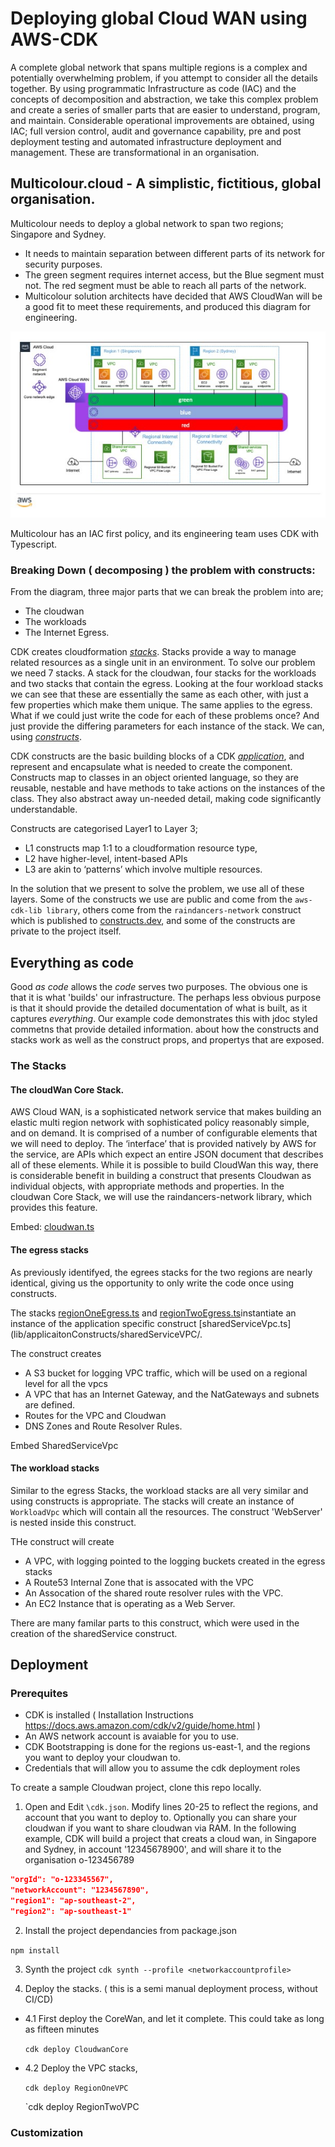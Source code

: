 # Deploying global Cloud WAN using AWS-CDK #

A complete global network that spans multiple regions is a complex and potentially overwhelming problem,  if you attempt to consider all the details together.    By using  programmatic Infrastructure as code (IAC) and the concepts of decomposition and abstraction, we  take this complex problem and create a series of smaller parts that are easier to understand, program, and maintain.   Considerable operational improvements are obtained, using IAC;  full version control, audit and governance capability, pre and post deployment testing and  automated infrastructure deployment and management. These are transformational in an organisation. 

## Multicolour.cloud - A simplistic, fictitious, global organisation.  ##
Multicolour needs to deploy a global network to span two regions; Singapore and Sydney. 
- It needs to  maintain separation between different parts of its network for security purposes.
- The green segment requires internet access, but the Blue segment must not.  The red segment must be able to reach all parts of the network. 
- Multicolour solution architects have decided that AWS CloudWan will be a good fit to meet these requirements, and produced this diagram for engineering.

![MulticolorDiagram](./docs/images/multicolour.jpg)


Multicolour has an IAC first policy, and its engineering team uses CDK with Typescript.


### Breaking Down ( decomposing ) the problem with constructs: ##

From the diagram,  three major parts that we can break the problem into are;


- The cloudwan
- The workloads
- The Internet Egress.

CDK creates cloudformation [*stacks*](https://docs.aws.amazon.com/cdk/v2/guide/stacks.html). Stacks provide a way to manage related resources as a single unit in an environment.  To solve our problem we need 7 stacks.  A stack for the cloudwan, four stacks for the workloads and two stacks that contain the egress. Looking at  the four workload stacks we can see that these are essentially the same as each other, with just a few properties which make them unique.  The same applies to the egress.    What if we could just write the code for each of these problems once? And just provide the differing parameters for each instance of the stack. We can, using [*constructs*](https://docs.aws.amazon.com/cdk/v2/guide/constructs.html).

CDK constructs are the basic building blocks of a CDK [*application*](https://docs.aws.amazon.com/cdk/v2/guide/apps.html), and represent and encapsulate what is needed to create the component.  Constructs map to classes in an object oriented language, so they are reusable, nestable and have methods to take actions on the instances of the class.   They also abstract away  un-needed detail, making code significantly understandable.

Constructs are categorised Layer1 to Layer 3;

- L1 constructs map 1:1 to a cloudformation resource type, 
- L2  have higher-level, intent-based APIs
- L3 are akin to ‘patterns’ which involve multiple resources. 


In the solution that we present to solve the problem, we use all of these layers.  Some of the constructs we use are public and come from the ```aws-cdk-lib library```, others come from the ```raindancers-network``` construct which is published to [constructs.dev](https://constructs.dev), and some of the constructs are private to the project itself.


## Everything as code ##
Good *as code* allows the *code* serves two purposes. The obvious one is that it is what 'builds' our infrastructure. The perhaps less obvious purpose is that it should provide the detailed documentation of what is built, as it captures *everything*.    Our example code demonstrates this with jdoc styled commetns that provide detailed information. about how the constructs and stacks work as well as the construct props, and propertys that are exposed. 

### The Stacks 

#### The cloudWan Core Stack. ###

AWS Cloud WAN, is a sophisticated network service that makes building an elastic multi region network with sophisticated policy reasonably simple, and on demand.  It is comprised of a number of configurable elements that we will need to deploy.  The  ‘interface’ that is provided natively by AWS for the service, are APIs which  expect an entire JSON document that describes all of these elements. While it is possible to build CloudWan this way,  there is considerable benefit in building a construct that presents Cloudwan as individual objects,  with appropriate methods and properties.   In the cloudwan Core Stack, we will use the raindancers-network library, which provides this feature.

Embed: [cloudwan.ts](./lib/stacks/core/clouwan.ts) 

#### The egress stacks

As previously identifyed, the egrees stacks for the two regions are nearly identical, giving us the opportunity to only write the code once using constructs. 

The stacks [regionOneEgress.ts](lib/stacks/regionOne/regionOneEgress.ts) and [regionTwoEgress.ts](lib/stacks/regionOne/regionTwoEgress.ts)instantiate an instance of the application specific construct [sharedServiceVpc.ts](lib/applicaitonConstructs/sharedServiceVPC/.

The construct creates
- A S3 bucket for logging VPC traffic, which will be used on a regional level for all the vpcs
- A VPC that has an Internet Gateway, and the NatGateways and subnets are defined. 
- Routes for the VPC and Cloudwan
- DNS Zones and Route Resolver Rules. 

Embed SharedServiceVpc


#### The workload stacks

Similar to the egress Stacks, the workload stacks are all very similar and using constructs is appropriate.  The stacks will create an instance of `WorkloadVpc` which will contain all the resources. The construct 'WebServer' is nested inside this construct.

THe construct will create 
- A VPC, with logging pointed to the logging buckets created in the egress stacks
- A Route53 Internal Zone that is assocated with the VPC
- An Assocation of the shared route resolver rules with the VPC.
- An EC2 Instance that is operating as a Web Server. 

There are many familar parts to this construct, which were used in the creation of the sharedService construct.   

## Deployment ##

### Prerequites

- CDK is installed ( Installation Instructions https://docs.aws.amazon.com/cdk/v2/guide/home.html  )
- An AWS network account is avaiable for you to use. 
- CDK Bootstrapping is done for the regions us-east-1, and the regions you want to deploy your cloudwan to.
- Credentials that will allow you to assume the cdk deployment roles


To create a sample Cloudwan project, clone this repo locally.

1. Open and Edit `\cdk.json`.  Modify lines 20-25 to reflect the regions, and account that you want to deploy to.  Optionally you can share your cloudwan if you want to share cloudwan via RAM.  In the following example, CDK will build a project that creats a cloud wan, in Singapore and Sydney, in account '12345678900', and will share it to the organisation o-123456789

```json
"orgId": "o-123345567",
"networkAccount": "1234567890",
"region1": "ap-southeast-2",
"region2": "ap-southeast-1"
```

2. Install the project dependancies from package.json

`npm install`


3. Synth the project
`cdk synth --profile <networkaccountprofile>`

4. Deploy the stacks. ( this is a semi manual deployment process, without CI/CD)

- 4.1 First deploy the CoreWan, and let it complete. This could take as long as fifteen minutes
  
  `cdk deploy CloudwanCore`

- 4.2 Deploy the VPC stacks, 

  `cdk deploy RegionOneVPC`

  `cdk deploy RegionTwoVPC

### Customization ###